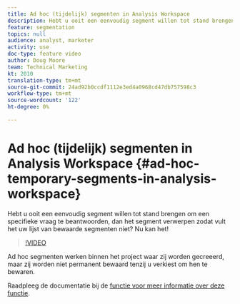 ```yaml
---
title: Ad hoc (tijdelijk) segmenten in Analysis Workspace
description: Hebt u ooit een eenvoudig segment willen tot stand brengen om een specifieke vraag te beantwoorden, dan het segment verwerpen zodat vult het uw lijst van bewaarde segmenten niet? Nu kan het!
feature: segmentation
topics: null
audience: analyst, marketer
activity: use
doc-type: feature video
author: Doug Moore
team: Technical Marketing
kt: 2010
translation-type: tm+mt
source-git-commit: 24ad92b0ccdf1112e3ed4a0968cd47db757598c3
workflow-type: tm+mt
source-wordcount: '122'
ht-degree: 0%

---
```



# Ad hoc (tijdelijk) segmenten in Analysis Workspace {#ad-hoc-temporary-segments-in-analysis-workspace}

Hebt u ooit een eenvoudig segment willen tot stand brengen om een specifieke vraag te beantwoorden, dan het segment verwerpen zodat vult het uw lijst van bewaarde segmenten niet? Nu kan het!

>[!VIDEO](https://video.tv.adobe.com/v/23978/?quality=12)

Ad hoc segmenten werken binnen het project waar zij worden gecreeerd, maar zij worden niet permanent bewaard tenzij u verkiest om hen te bewaren.

Raadpleeg de documentatie bij de [functie voor meer informatie over deze functie](https://marketing.adobe.com/resources/help/en_US/analytics/analysis-workspace/t_freeform-project-segment.html).
